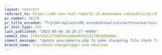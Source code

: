 ```yaml
---
layout: redirect
redirect_to: https://a8c-woo-test-reports.s3.amazonaws.com/public/pr/38170/e2e/index.html
pr_number: 38170
pr_title_encoded: "Try%3A+replace+URL-encoded+newlines+with+normal+escaped+newlines+%5BWIP%5D"
pr_test_type: e2e
last_published: "2023-05-08 18:28:17 +0000"
commit_sha: 2f64fa32c1730d50ce4da46d5a1317082bbb60bc
commit_message: "Update woocommerce.php to make changelog file check fail"
branch_name: try/check-changelogger-use-newlines
---
```

